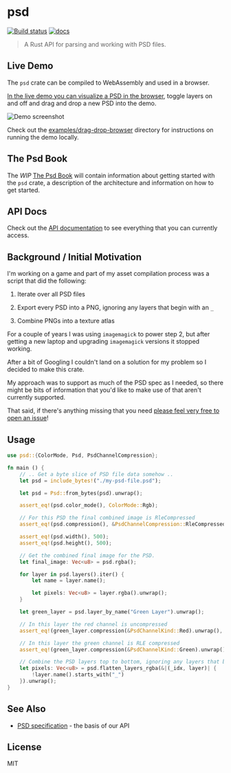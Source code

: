 psd
===

[![Build status](https://circleci.com/gh/chinedufn/psd.svg?style=shield)](https://circleci.com/gh/chinedufn/psd) [![docs](https://docs.rs/psd/badge.svg)](https://docs.rs/psd)

> A Rust API for parsing and working with PSD files.

## Live Demo

The `psd` crate can be compiled to WebAssembly and used in a browser.

[In the live demo you can visualize a PSD in the browser](https://chinedufn.github.io/psd/drag-drop-demo/),
toggle layers on and off and drag and drop a new PSD into the demo.

![Demo screenshot](./examples/drag-drop-browser/demo-screenshot.png)

Check out the [examples/drag-drop-browser](examples/drag-drop-browser) directory for instructions on running the demo locally.

## The Psd Book

The _WIP_ [The Psd Book](https://chinedufn.github.io/psd) will contain information about getting started with the `psd` crate,
a description of the architecture and information on how to get started.

## API Docs

Check out the [API documentation](https://chinedufn.github.io/psd/api/psd) to see everything that you can currently access.

## Background / Initial Motivation

I'm working on a game and part of my asset compilation process was a script that did the following:

1. Iterate over all PSD files

2. Export every PSD into a PNG, ignoring any layers that begin with an `_`

3. Combine PNGs into a texture atlas

For a couple of years I was using `imagemagick` to power step 2, but after getting a new laptop and upgrading `imagemagick` versions it stopped working.

After a bit of Googling I couldn't land on a solution for my problem so I decided to make this crate.

My approach was to support as much of the PSD spec as I needed, so there might be bits of information that you'd like to make use of that aren't currently supported.

That said, if there's anything missing that you need [please feel very free to open an issue](https://github.com/chinedufn/psd/issues)!

## Usage

```rust
use psd::{ColorMode, Psd, PsdChannelCompression};

fn main () {
    // .. Get a byte slice of PSD file data somehow ..
    let psd = include_bytes!("./my-psd-file.psd");

    let psd = Psd::from_bytes(psd).unwrap();

    assert_eq!(psd.color_mode(), ColorMode::Rgb);

    // For this PSD the final combined image is RleCompressed
    assert_eq!(psd.compression(), &PsdChannelCompression::RleCompressed);

    assert_eq!(psd.width(), 500);
    assert_eq!(psd.height(), 500);

    // Get the combined final image for the PSD.
    let final_image: Vec<u8> = psd.rgba();

    for layer in psd.layers().iter() {
        let name = layer.name();

        let pixels: Vec<u8> = layer.rgba().unwrap();
    }

    let green_layer = psd.layer_by_name("Green Layer").unwrap();

    // In this layer the red channel is uncompressed
    assert_eq!(green_layer.compression(&PsdChannelKind::Red).unwrap(), PsdChannelCompression::RawData);

    // In this layer the green channel is RLE compressed
    assert_eq!(green_layer.compression(&PsdChannelKind::Green).unwrap(), PsdChannelCompression::RleCompressed);

    // Combine the PSD layers top to bottom, ignoring any layers that begin with an `_`
    let pixels: Vec<u8> = psd.flatten_layers_rgba(&|(_idx, layer)| {
        !layer.name().starts_with("_")
    }).unwrap();
}
```

## See Also

- [PSD specification](https://www.adobe.com/devnet-apps/photoshop/fileformatashtml/) - the basis of our API

## License

MIT
